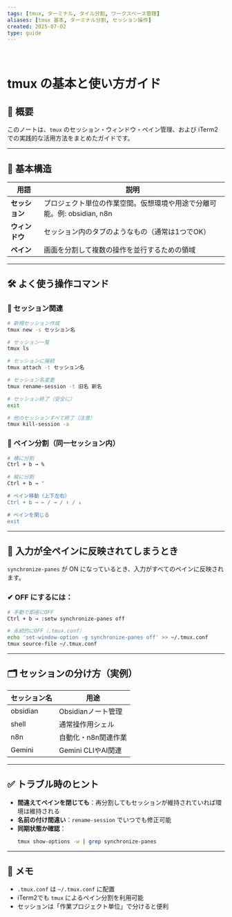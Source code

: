 ```yaml
---
tags: [tmux, ターミナル, タイル分割, ワークスペース管理]
aliases: [tmux 基本, ターミナル分割, セッション操作]
created: 2025-07-02
type: guide
---
```

　　　　
# tmux の基本と使い方ガイド

## 🧠 概要

このノートは、`tmux` のセッション・ウィンドウ・ペイン管理、および iTerm2 での実践的な活用方法をまとめたガイドです。

---

## 📁 基本構造

| 用語       | 説明                                                                 |
|------------|----------------------------------------------------------------------|
| **セッション** | プロジェクト単位の作業空間。仮想環境や用途で分離可能。例: obsidian, n8n |
| **ウィンドウ** | セッション内のタブのようなもの（通常は1つでOK）                      |
| **ペイン**     | 画面を分割して複数の操作を並行するための領域                         |

---

## 🛠 よく使う操作コマンド

### 🔹 セッション関連

```bash
# 新規セッション作成
tmux new -s セッション名

# セッション一覧
tmux ls

# セッションに接続
tmux attach -t セッション名

# セッション名変更
tmux rename-session -t 旧名 新名

# セッション終了（安全に）
exit

# 他のセッションすべて終了（注意）
tmux kill-session -a
```

### 🔹 ペイン分割（同一セッション内）

```bash
# 横に分割
Ctrl + b → %

# 縦に分割
Ctrl + b → "

# ペイン移動（上下左右）
Ctrl + b → ← / → / ↑ / ↓

# ペインを閉じる
exit
```

---

## 🔄 入力が全ペインに反映されてしまうとき

`synchronize-panes` が ON になっているとき、入力がすべてのペインに反映されます。

### ✔ OFF にするには：

```bash
# 手動で即座にOFF
Ctrl + b → :setw synchronize-panes off

# 永続的にOFF（.tmux.conf）
echo 'set-window-option -g synchronize-panes off' >> ~/.tmux.conf
tmux source-file ~/.tmux.conf
```

---

## 🗂 セッションの分け方（実例）

| セッション名 | 用途                |
|--------------|---------------------|
| obsidian     | Obsidianノート管理   |
| shell        | 通常操作用シェル     |
| n8n          | 自動化・n8n関連作業  |
| Gemini       | Gemini CLIやAI関連   |

---

## ✅ トラブル時のヒント

- **間違えてペインを閉じても**：再分割してもセッションが維持されていれば環境は維持される
- **名前の付け間違い**：`rename-session` でいつでも修正可能
- **同期状態か確認**：
  ```bash
  tmux show-options -w | grep synchronize-panes
  ```

---

## 📎 メモ

- `.tmux.conf` は `~/.tmux.conf` に配置
- iTerm2でも `tmux` によるペイン分割を利用可能
- セッションは「作業プロジェクト単位」で分けると便利

